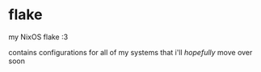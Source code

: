 # flake
my NixOS flake :3

contains configurations for all of my systems that i'll *hopefully* move over soon